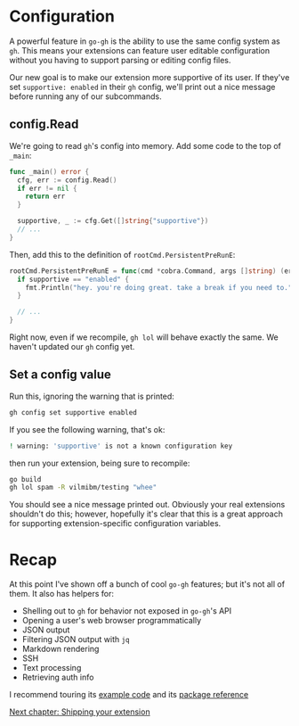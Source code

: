 # Configuration

A powerful feature in `go-gh` is the ability to use the same config system as
`gh`. This means your extensions can feature user editable configuration
without you having to support parsing or editing config files.

Our new goal is to make our extension more supportive of its user. If they've set `supportive: enabled` in their `gh` config, we'll print out a nice message before running any of our subcommands.

## config.Read

We're going to read `gh`'s config into memory. Add some code to the top of `_main`:

```go
func _main() error {
  cfg, err := config.Read()
  if err != nil {
    return err
  }

  supportive, _ := cfg.Get([]string{"supportive"})
  // ...
}
```

Then, add this to the definition of `rootCmd.PersistentPreRunE`:

```go
rootCmd.PersistentPreRunE = func(cmd *cobra.Command, args []string) (err error) {
  if supportive == "enabled" {
    fmt.Println("hey. you're doing great. take a break if you need to.")
  }

  // ...
}
```

Right now, even if we recompile, `gh lol` will behave exactly the same. We haven't updated our `gh` config yet.

## Set a config value

Run this, ignoring the warning that is printed:

```bash
gh config set supportive enabled
```

If you see the following warning, that's ok:

```bash
! warning: 'supportive' is not a known configuration key
```

then run your extension, being sure to recompile:

```bash
go build
gh lol spam -R vilmibm/testing "whee"
```

You should see a nice message printed out. Obviously your real extensions shouldn't do this; however, hopefully it's clear that this is a great approach for supporting extension-specific configuration variables.

# Recap

At this point I've shown off a bunch of cool `go-gh` features; but it's not all of them. It also has helpers for:

- Shelling out to `gh` for behavior not exposed in `go-gh`'s API
- Opening a user's web browser programmatically
- JSON output
- Filtering JSON output with `jq`
- Markdown rendering
- SSH
- Text processing
- Retrieving auth info

I recommend touring its [example code](https://github.com/cli/go-gh/blob/trunk/example_gh_test.go) and its [package reference](https://pkg.go.dev/github.com/cli/go-gh/v2)

[Next chapter: Shipping your extension](09.md)
